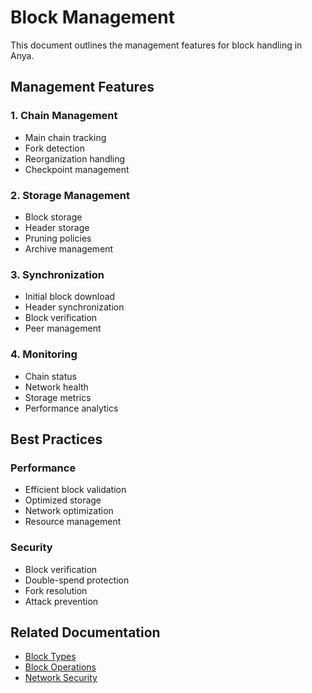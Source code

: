 # Block Management

This document outlines the management features for block handling in Anya.

## Management Features

### 1. Chain Management
- Main chain tracking
- Fork detection
- Reorganization handling
- Checkpoint management

### 2. Storage Management
- Block storage
- Header storage
- Pruning policies
- Archive management

### 3. Synchronization
- Initial block download
- Header synchronization
- Block verification
- Peer management

### 4. Monitoring
- Chain status
- Network health
- Storage metrics
- Performance analytics

## Best Practices

### Performance
- Efficient block validation
- Optimized storage
- Network optimization
- Resource management

### Security
- Block verification
- Double-spend protection
- Fork resolution
- Attack prevention

## Related Documentation
- [Block Types](block-types.md)
- [Block Operations](block-operations.md)
- [Network Security](../security/network-security.md)
